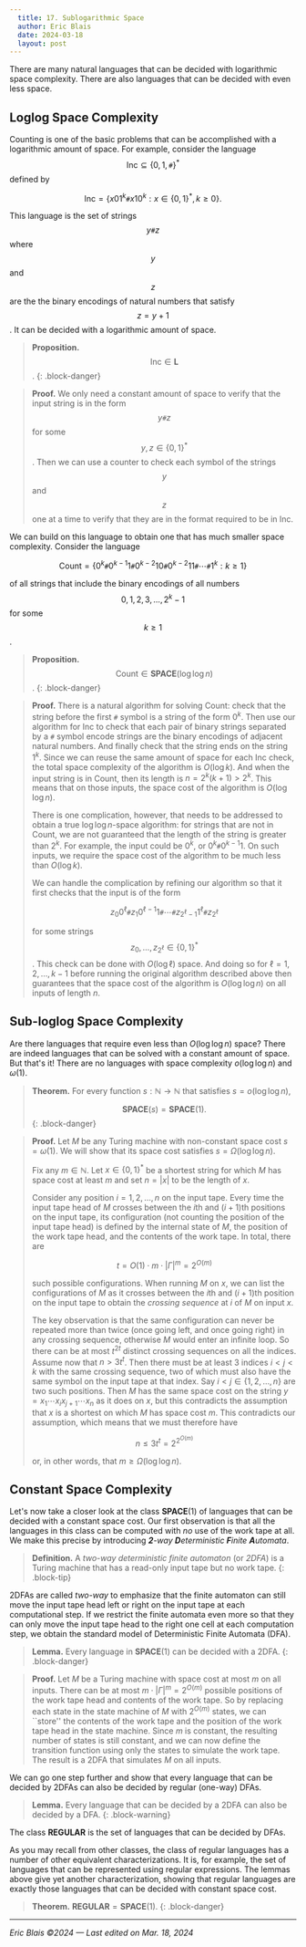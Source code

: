 ```yaml
---
  title: 17. Sublogarithmic Space
  author: Eric Blais
  date: 2024-03-18
  layout: post
---
```


There are many natural languages that can be decided with logarithmic space complexity.
There are also languages that can be decided with even less space.

## Loglog Space Complexity

Counting is one of the basic problems that can be accomplished with a logarithmic amount of space.
For example, consider the language $$\mathsf{Inc} \subseteq \{0,1,\texttt{#}\}^*$$ defined by

$$
\mathsf{Inc} = \{ x01^k\texttt{#}x10^k : x \in \{0,1\}^*, k \ge 0\}.
$$

This language is the set of strings $$y\texttt{#}z$$ where $$y$$ and $$z$$ are the the binary encodings of natural numbers that satisfy $$z = y+1$$.
It can be decided with a logarithmic amount of space.

> **Proposition.** 
> $$\textsf{Inc} \in \mathbf{L}$$.
{: .block-danger}

> **Proof.**
> We only need a constant amount of space to verify that the input string is in the form $$y \texttt{#} z$$ for some $$y,z \in \{0,1\}^*$$.
> Then we can use a counter to check each symbol of the strings $$y$$ and $$z$$ one at a time to verify that they are in the format required to be in $\textsf{Inc}$.

We can build on this language to obtain one that has much smaller space complexity.
Consider the language

$$
\textsf{Count} = \{ 0^k\texttt{#} 0^{k-1}1 \texttt{#} 0^{k-2}10 \texttt{#} 0^{k-2}11 \texttt{#} \cdots \texttt{#} 1^k : k \ge 1\}
$$

of all strings that include the binary encodings of all numbers $$0,1,2,3,\ldots,2^{k}-1$$ for some $$k \ge 1$$.

> **Proposition.**
> $$\textsf{Count} \in \mathbf{SPACE}(\log\log n)$$.
{: .block-danger}

> **Proof.**
> There is a natural algorithm for solving $\textsf{Count}$: check that the string before the first $\texttt{#}$ symbol is a string of the form $0^k$.
> Then use our algorithm for $\textsf{Inc}$ to check that each pair of binary strings separated by a $\texttt{#}$ symbol encode strings are the binary encodings of adjacent natural numbers.
> And finally check that the string ends on the string $1^k$.
> Since we can reuse the same amount of space for each $\textsf{Inc}$ check, the total space complexity of the algorithm is $O(\log k)$.
> And when the input string is in $\mathsf{Count}$, then its length is $n = 2^k(k+1) > 2^k$.
> This means that on those inputs, the space cost of the algorithm is $O(\log \log n)$.
> 
> There is one complication, however, that needs to be addressed to obtain a true $\log \log n$-space algorithm: 
> for strings that are not in $\textsf{Count}$, we are not guaranteed that the length of the string is greater than $2^k$.
> For example, the input could be $0^k$, or $0^k \texttt{#} 0^{k-1}1$. 
> On such inputs, we require the space cost of the algorithm to be much less than $O(\log k)$.
> 
> We can handle the complication by refining our algorithm so that it first checks that the input is of the form 
>
> $$
> z_0 0^\ell \texttt{#} z_1 0^{\ell-1}1 \texttt{#} \cdots \texttt{#} z_{2^{\ell}-1} 1^{\ell} \texttt{#} z_{2^\ell}
> $$
> 
> for some strings $$z_0,\ldots,z_{2^\ell} \in \{0,1\}^*$$.
> This check can be done with $O(\log \ell)$ space.
> And doing so for $\ell=1,2,\ldots,k-1$ before running the original algorithm described above then guarantees that the space cost of the algorithm is $O(\log \log n)$ on all inputs of length $n$.

## Sub-loglog Space Complexity

Are there languages that require even less than $O(\log \log n)$ space?
There are indeed languages that can be solved with a constant amount of space.
But that's it!
There are no languages with space complexity $o(\log \log n)$ and $\omega(1)$.

> **Theorem.**
> For every function $s : \mathbb{N} \to \mathbb{N}$ that satisfies $s = o(\log \log n)$, 
> 
> $$\mathbf{SPACE}(s) = \mathbf{SPACE}(1).$$
{: .block-danger}

> **Proof.**
> Let $M$ be any Turing machine with non-constant space cost $s = \omega(1)$. 
> We will show that its space cost satisfies $s = \Omega(\log \log n)$.
> 
> Fix any $m \in \mathbb{N}$.
> Let $x \in \{0,1\}^*$ be a shortest string for which $M$ has space cost at least $m$ and set $n = |x|$ to be the length of $x$.
> 
> Consider any position $i = 1,2,\ldots,n$ on the input tape. 
> Every time the input tape head of $M$ crosses between the $i$th and $(i+1)$th positions on the input tape, its configuration (not counting the position of the input tape head) is defined by the internal state of $M$, the position of the work tape head, and the contents of the work tape. 
> In total, there are 
> 
> $$t = O(1) \cdot m \cdot |\Gamma|^m = 2^{O(m)}$$
> 
> such possible configurations.
> When running $M$ on $x$, we can list the configurations of $M$ as it crosses between the $i$th and $(i+1)$th position on the input tape to obtain the _crossing sequence_ at $i$ of $M$ on input $x$.
> 
> The key observation is that the same configuration can never be repeated more than twice (once going left, and once going right) in any crossing sequence, otherwise $M$ would enter an infinite loop.
> So there can be at most $t^{2t}$ distinct crossing sequences on all the indices.
> Assume now that $n > 3t^t$. 
> Then there must be at least 3 indices $i < j < k$ with the same crossing sequence, two of which must also have the same symbol on the input tape at that index.
> Say $i < j \in \{1,2,\ldots,n\}$ are two such positions.
> Then $M$ has the same space cost on the string $y = x_1\cdots x_i x_{j+1} \cdots x_n$ as it does on $x$, but this contradicts the assumption that $x$ is a shortest on which $M$ has space cost $m$.
> This contradicts our assumption, which means that we must therefore have
> 
> $$n \le 3t^t = 2^{2^{O(m)}}$$
> 
> or, in other words, that $m \ge \Omega(\log \log n)$.


## Constant Space Complexity

Let's now take a closer look at the class $\mathbf{SPACE}(1)$ of languages that can be decided with a constant space cost.
Our first observation is that all the languages in this class can be computed with _no_ use of the work tape at all.
We make this precise by introducing _**2**-way **D**eterministic **F**inite **A**utomata_.

> **Definition.**
> A _two-way deterministic finite automaton_ (or _2DFA_) is a Turing machine that has a read-only input tape but no work tape.
{: .block-tip}

2DFAs are called _two-way_ to emphasize that the finite automaton can still move the input tape head left or right on the input tape at each computational step.
If we restrict the finite automata even more so that they can only move the input tape head to the right one cell at each computation step, we obtain the standard model of Deterministic Finite Automata (DFA).

> **Lemma.** 
> Every language in $\mathbf{SPACE}(1)$ can be decided with a 2DFA.
{: .block-danger}

> **Proof.**
> Let $M$ be a Turing machine with space cost at most $m$ on all inputs.
> There can be at most $m \cdot |\Gamma|^m = 2^{O(m)}$ possible positions of the work tape head and contents of the work tape.
> So by replacing each state in the state machine of $M$ with $2^{O(m)}$ states, we can ``store'' the contents of the work tape and the position of the work tape head in the state machine.
> Since $m$ is constant, the resulting number of states is still constant, and 
> we can now define the transition function using only the states to simulate the work tape.
> The result is a 2DFA that simulates $M$ on all inputs. 

We can go one step further and show that every language that can be decided by 2DFAs can also be decided by regular (one-way) DFAs.

> **Lemma.**
> Every language that can be decided by a 2DFA can also be decided by a DFA.
{: .block-warning}

The class $\mathbf{REGULAR}$ is the set of languages that can be decided by DFAs.

As you may recall from other classes, the class of regular languages has a number of other equivalent characterizations.
It is, for example, the set of languages that can be represented using regular expressions.
The lemmas above give yet another characterization, showing that regular languages are exactly those languages that can be decided with constant space cost.

> **Theorem.**
> $\mathbf{REGULAR} = \mathbf{SPACE}(1)$.
{: .block-danger}


-----

_Eric Blais &copy;2024 &mdash; Last edited on Mar. 18, 2024_
